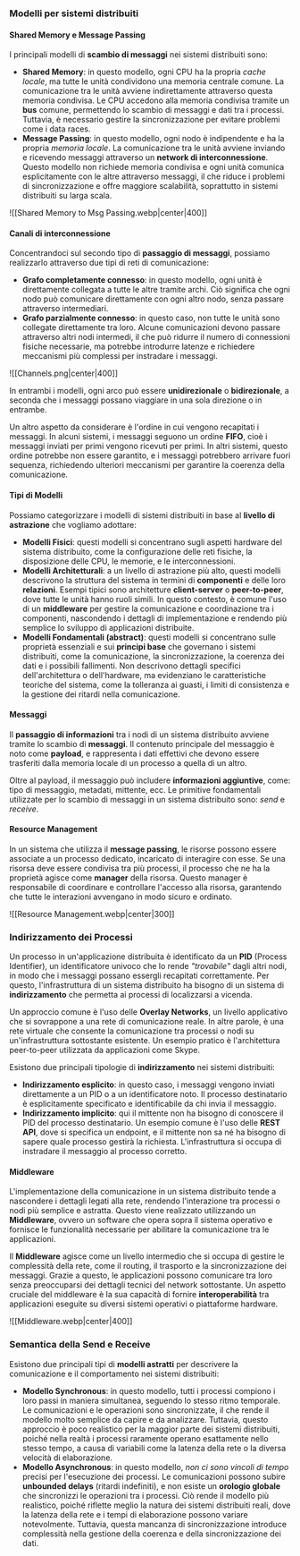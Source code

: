 ### Modelli per sistemi distribuiti

#### Shared Memory e Message Passing

I principali modelli di **scambio di messaggi** nei sistemi distribuiti sono:
- **Shared Memory**: in questo modello, ogni CPU ha la propria *cache locale*, ma tutte le unità condividono una memoria centrale comune. La comunicazione tra le unità avviene indirettamente attraverso questa memoria condivisa. Le CPU accedono alla memoria condivisa tramite un **bus** comune, permettendo lo scambio di messaggi e dati tra i processi. Tuttavia, è necessario gestire la sincronizzazione per evitare problemi come i data races.
- **Message Passing**: in questo modello, ogni nodo è indipendente e ha la propria *memoria locale*. La comunicazione tra le unità avviene inviando e ricevendo messaggi attraverso un **network di interconnessione**. Questo modello non richiede memoria condivisa e ogni unità comunica esplicitamente con le altre attraverso messaggi, il che riduce i problemi di sincronizzazione e offre maggiore scalabilità, soprattutto in sistemi distribuiti su larga scala.

![[Shared Memory to Msg Passing.webp|center|400]]

#### Canali di interconnessione

Concentrandoci sul secondo tipo di **passaggio di messaggi**, possiamo realizzarlo attraverso due tipi di reti di comunicazione:
- **Grafo completamente connesso**: in questo modello, ogni unità è direttamente collegata a tutte le altre tramite archi. Ciò significa che ogni nodo può comunicare direttamente con ogni altro nodo, senza passare attraverso intermediari.
- **Grafo parzialmente connesso**: in questo caso, non tutte le unità sono collegate direttamente tra loro. Alcune comunicazioni devono passare attraverso altri nodi intermedi, il che può ridurre il numero di connessioni fisiche necessarie, ma potrebbe introdurre latenze e richiedere meccanismi più complessi per instradare i messaggi.

![[Channels.png|center|400]]

In entrambi i modelli, ogni arco può essere **unidirezionale** o **bidirezionale**, a seconda che i messaggi possano viaggiare in una sola direzione o in entrambe.

Un altro aspetto da considerare è l'ordine in cui vengono recapitati i messaggi. In alcuni sistemi, i messaggi seguono un ordine **FIFO**, cioè i messaggi inviati per primi vengono ricevuti per primi. In altri sistemi, questo ordine potrebbe non essere garantito, e i messaggi potrebbero arrivare fuori sequenza, richiedendo ulteriori meccanismi per garantire la coerenza della comunicazione.

#### Tipi di Modelli

Possiamo categorizzare i modelli di sistemi distribuiti in base al **livello di astrazione** che vogliamo adottare:
- **Modelli Fisici**: questi modelli si concentrano sugli aspetti hardware del sistema distribuito, come la configurazione delle reti fisiche, la disposizione delle CPU, le memorie, e le interconnessioni.
- **Modelli Architetturali**: a un livello di astrazione più alto, questi modelli descrivono la struttura del sistema in termini di **componenti** e delle loro **relazioni**. Esempi tipici sono architetture **client-server** o **peer-to-peer**, dove tutte le unità hanno ruoli simili. In questo contesto, è comune l'uso di un **middleware** per gestire la comunicazione e coordinazione tra i componenti, nascondendo i dettagli di implementazione e rendendo più semplice lo sviluppo di applicazioni distribuite.
- **Modelli Fondamentali (abstract)**: questi modelli si concentrano sulle proprietà essenziali e sui **principi base** che governano i sistemi distribuiti, come la comunicazione, la sincronizzazione, la coerenza dei dati e i possibili fallimenti. Non descrivono dettagli specifici dell'architettura o dell'hardware, ma evidenziano le caratteristiche teoriche del sistema, come la tolleranza ai guasti, i limiti di consistenza e la gestione dei ritardi nella comunicazione.

#### Messaggi

Il **passaggio di informazioni** tra i nodi di un sistema distribuito avviene tramite lo scambio di **messaggi**. Il contenuto principale del messaggio è noto come **payload**, e rappresenta i dati effettivi che devono essere trasferiti dalla memoria locale di un processo a quella di un altro.

Oltre al payload, il messaggio può includere **informazioni aggiuntive**, come: tipo di messaggio, metadati, mittente, ecc.
Le primitive fondamentali utilizzate per lo scambio di messaggi in un sistema distribuito sono: *send* e *receive*.

#### Resource Management

In un sistema che utilizza il **message passing**, le risorse possono essere associate a un processo dedicato, incaricato di interagire con esse. Se una risorsa deve essere condivisa tra più processi, il processo che ne ha la proprietà agisce come **manager** della risorsa. Questo manager è responsabile di coordinare e controllare l'accesso alla risorsa, garantendo che tutte le interazioni avvengano in modo sicuro e ordinato.

![[Resource Management.webp|center|300]]

### Indirizzamento dei Processi

Un processo in un'applicazione distribuita è identificato da un **PID** (Process Identifier), un identificatore univoco che lo rende *"trovabile"* dagli altri nodi, in modo che i messaggi possano essergli recapitati correttamente. Per questo, l'infrastruttura di un sistema distribuito ha bisogno di un sistema di **indirizzamento** che permetta ai processi di localizzarsi a vicenda.

Un approccio comune è l'uso delle **Overlay Networks**, un livello applicativo che si sovrappone a una rete di comunicazione reale. In altre parole, è una rete virtuale che consente la comunicazione tra processi o nodi su un'infrastruttura sottostante esistente. Un esempio pratico è l'architettura peer-to-peer utilizzata da applicazioni come Skype.

Esistono due principali tipologie di **indirizzamento** nei sistemi distribuiti:
- **Indirizzamento esplicito**: in questo caso, i messaggi vengono inviati direttamente a un PID o a un identificatore noto. Il processo destinatario è esplicitamente specificato e identificabile da chi invia il messaggio.
- **Indirizzamento implicito**: qui il mittente non ha bisogno di conoscere il PID del processo destinatario. Un esempio comune è l'uso delle **REST API**, dove si specifica un endpoint, e il mittente non sa né ha bisogno di sapere quale processo gestirà la richiesta. L'infrastruttura si occupa di instradare il messaggio al processo corretto.

#### Middleware

L'implementazione della comunicazione in un sistema distribuito tende a nascondere i dettagli legati alla rete, rendendo l'interazione tra processi o nodi più semplice e astratta. Questo viene realizzato utilizzando un **Middleware**, ovvero un software che opera sopra il sistema operativo e fornisce le funzionalità necessarie per abilitare la comunicazione tra le applicazioni.

Il **Middleware** agisce come un livello intermedio che si occupa di gestire le complessità della rete, come il routing, il trasporto e la sincronizzazione dei messaggi. Grazie a questo, le applicazioni possono comunicare tra loro senza preoccuparsi dei dettagli tecnici del network sottostante.
Un aspetto cruciale del middleware è la sua capacità di fornire **interoperabilità** tra applicazioni eseguite su diversi sistemi operativi o piattaforme hardware.

![[Middleware.webp|center|400]]

### Semantica della Send e Receive

Esistono due principali tipi di **modelli astratti** per descrivere la comunicazione e il comportamento nei sistemi distribuiti:
- **Modello Synchronous**: in questo modello, tutti i processi compiono i loro passi in maniera simultanea, seguendo lo stesso ritmo temporale. Le comunicazioni e le operazioni sono sincronizzate, il che rende il modello molto semplice da capire e da analizzare. Tuttavia, questo approccio è poco realistico per la maggior parte dei sistemi distribuiti, poiché nella realtà i processi raramente operano esattamente nello stesso tempo, a causa di variabili come la latenza della rete o la diversa velocità di elaborazione.
- **Modello Asynchronous**: in questo modello, *non ci sono vincoli di tempo* precisi per l'esecuzione dei processi. Le comunicazioni possono subire **unbounded delays** (ritardi indefiniti), e non esiste un **orologio globale** che sincronizzi le operazioni tra i processi. Ciò rende il modello più realistico, poiché riflette meglio la natura dei sistemi distribuiti reali, dove la latenza della rete e i tempi di elaborazione possono variare notevolmente. Tuttavia, questa mancanza di sincronizzazione introduce complessità nella gestione della coerenza e della sincronizzazione dei dati.


